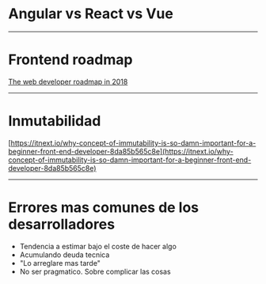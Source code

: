# Angular vs React vs Vue

---

# Frontend roadmap

[The web developer roadmap in 2018](https://github.com/kamranahmedse/developer-roadmap)

---

# Inmutabilidad

[https://itnext.io/why-concept-of-immutability-is-so-damn-important-for-a-beginner-front-end-developer-8da85b565c8e](https://itnext.io/why-concept-of-immutability-is-so-damn-important-for-a-beginner-front-end-developer-8da85b565c8e)

---

# Errores mas comunes de los desarrolladores

- Tendencia a estimar bajo el coste de hacer algo
- Acumulando deuda tecnica
- "Lo arreglare mas tarde"
- No ser pragmatico. Sobre complicar las cosas


